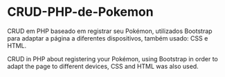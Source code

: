 # CRUD-PHP-de-Pokemon

CRUD em PHP baseado em registrar seu Pokémon, utilizados Bootstrap para adaptar a página a diferentes dispositivos, também usado: CSS e HTML.

CRUD in PHP about registering your Pokémon, using Bootstrap in order to adapt the page to different devices, CSS and HTML was also used.

